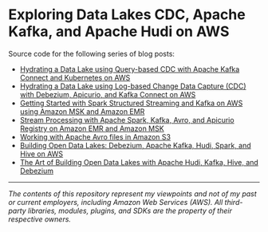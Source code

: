 # Exploring Data Lakes CDC, Apache Kafka, and Apache Hudi on AWS

Source code for the following series of blog posts:  
* [Hydrating a Data Lake using Query-based CDC with Apache Kafka Connect and Kubernetes on AWS](https://itnext.io/hydrating-a-data-lake-using-query-based-cdc-with-apache-kafka-connect-and-kubernetes-on-aws-cd4725b58c2e)
* [Hydrating a Data Lake using Log-based Change Data Capture (CDC) with Debezium, Apicurio, and Kafka Connect on AWS](https://garystafford.medium.com/hydrating-a-data-lake-using-log-based-change-data-capture-cdc-with-debezium-apicurio-and-kafka-799671e0012f)
* [Getting Started with Spark Structured Streaming and Kafka on AWS using Amazon MSK and Amazon EMR](https://garystafford.medium.com/getting-started-with-spark-structured-streaming-and-kafka-on-aws-using-amazon-msk-and-amazon-emr-91b1f2ef0162)
* [Stream Processing with Apache Spark, Kafka, Avro, and Apicurio Registry on Amazon EMR and Amazon MSK](https://itnext.io/stream-processing-with-apache-spark-kafka-avro-and-apicurio-registry-on-amazon-emr-and-amazon-13080defa3be)
* [Working with Apache Avro files in Amazon S3](https://garystafford.medium.com/previewing-apache-avro-files-in-amazon-s3-98f41e98f656)
* [Building Open Data Lakes: Debezium, Apache Kafka, Hudi, Spark, and Hive on AWS](https://youtu.be/E1N0RuK1PLc)
* [The Art of Building Open Data Lakes with Apache Hudi, Kafka, Hive, and Debezium](https://garystafford.medium.com/the-art-of-building-open-data-lakes-with-apache-hudi-kafka-hive-and-debezium-3d2f71c5981f)

---

<i>The contents of this repository represent my viewpoints and not of my past or current employers, including Amazon Web
Services (AWS). All third-party libraries, modules, plugins, and SDKs are the property of their respective owners.</i>
